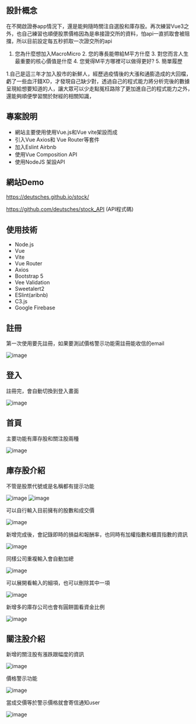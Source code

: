 ## 設計概念

在不開啟證券app情況下，還是能夠隨時關注自選股和庫存股。再次練習Vue3之外，也自己練習也順便股票價格因為是串接證交所的資料，怕api一直抓取會被阻擋，所以目前設定每五秒抓取一次證交所的api
1.	您為什麼想加入MacroMicro 2. 您的專長能帶給M平方什麼 3. 對您而言人生最重要的核心價值是什麼 4. 您覺得M平方哪裡可以做得更好? 5. 簡單履歷

1.自己是這三年才加入股市的新鮮人，經歷過疫情後的大漲和通膨造成的大回檔，虧了一些血汗錢XD，才發現自己缺少對，透過自己的程式能力將分析完後的數據呈現給想要知道的人，讓大眾可以少走點冤枉路除了更加進自己的程式能力之外，還能夠順便學習關於財經的相關知識，

## 專案說明

- 網站主要使用使用Vue.js和Vue vite架設而成
- 引入Vue Axios和 Vue Router等套件
- 加入Eslint Airbnb
- 使用Vue Composition API
- 使用NodeJS 架設API

## 網站Demo

https://deutsches.github.io/stock/

https://github.com/deutsches/stock_API (API程式碼)

## 使用技術

- Node.js 
- Vue
- Vite
- Vue Router
- Axios
- Bootstrap 5
- Vee Validation
- Sweetalert2
- ESlint(aribnb)
- C3.js
- Google Firebase

## 註冊

第一次使用要先註冊，如果要測試價格警示功能需註冊能收信的email

![image](https://user-images.githubusercontent.com/23115087/232695298-f79355d2-b411-4a31-9b77-029e17e8690b.png)

## 登入

註冊完，會自動切換到登入畫面

![image](https://user-images.githubusercontent.com/23115087/232696776-9e71afec-fce7-4d2e-909a-321d00a106a6.png)

## 首頁

主要功能有庫存股和關注股兩種

![image](https://user-images.githubusercontent.com/23115087/232699983-12c80000-e2b9-4d9b-ab44-f5f11a581440.png)


## 庫存股介紹

不管是股票代號或是名稱都有提示功能

![image](https://user-images.githubusercontent.com/23115087/232359236-20845ff4-7600-461a-aa0f-d30e561b4e70.png)
![image](https://user-images.githubusercontent.com/23115087/232359280-cb562391-182d-4f4b-882b-0a07dc3a0c73.png)

可以自行輸入目前擁有的股數和成交價

![image](https://user-images.githubusercontent.com/23115087/232361082-e55fe6ef-4280-4f95-a67e-593ca7b21a49.png)

新增完成後，會記錄即時的損益和報酬率，也同時有加權指數和櫃買指數的資訊

![image](https://user-images.githubusercontent.com/23115087/232363038-6e6a7b97-0ea0-47ea-a86b-1f4d8834f10d.png)

同樣公司重複輸入會自動加總

![image](https://user-images.githubusercontent.com/23115087/232367942-03a149d7-d8e1-4c1e-bcbe-e6532b052929.png)

可以展開看輸入的細項，也可以刪除其中一項

![image](https://user-images.githubusercontent.com/23115087/232370908-e692b50f-e836-4ce5-8678-d3b39154523b.png)

新增多的庫存公司也會有圓餅圖看資金比例

![image](https://user-images.githubusercontent.com/23115087/232385664-acea137b-c4ee-4d34-a315-e587915b265b.png)

## 關注股介紹

新增的關注股有漲跌跟幅度的資訊

![image](https://user-images.githubusercontent.com/23115087/232693124-7d34b128-e0bf-4ef5-93c3-cc189394b117.png)


價格警示功能

![image](https://user-images.githubusercontent.com/23115087/232691078-afce685b-8084-4412-97a8-8a2794bad80c.png)

當成交價等於警示價格就會寄信通知user

![image](https://user-images.githubusercontent.com/23115087/232690846-710e84ad-58d4-4368-801e-6e67b227fb7d.png)






